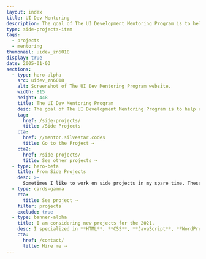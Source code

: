 ```yaml
---
layout: index
title: UI Dev Mentoring
description: The goal of The UI Development Mentoring Program is to help everyone become a better UI developer.
type: side-projects-item
tags:
  - projects
  - mentoring
thumbnail: uidev_zn6018
display: true
date: 2005-01-03
sections:
  - type: hero-alpha
    src: uidev_zn6018
    alt: Screenshot of The UI Dev Mentoring Program website.
    width: 815
    height: 448
    title: The UI Dev Mentoring Program
    desc: The goal of The UI Development Mentoring Program is to help everyone become a better UI developer.
    tag:
      href: /side-projects/
      title: /Side Projects
    cta:
      href: //mentor.silvestar.codes
      title: Go to the Project ⇢
    cta2:
      href: /side-projects/
      title: See other projects ⇢
  - type: hero-beta
    title: From Side Projects
    desc: >-
      Sometimes I like to work on side projects in my spare time. These are my other open-source side projects.
  - type: cards-gamma
    cta:
      title: See project ⇢
    filter: projects
    exclude: true
  - type: banner-alpha
    title: I am considering new projects for the 2021.
    desc: I specialized in **HTML**, **CSS**, **JavaScript**, **WordPress**, **Shopify**, and **JAMstack** technologies.
    cta:
      href: /contact/
      title: Hire me ⇢
---
```

